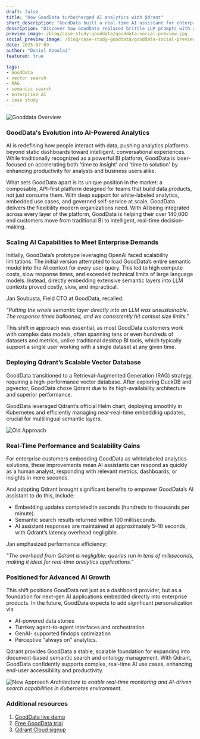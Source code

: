 ```yaml
---
draft: false
title: "How GoodData turbocharged AI analytics with Qdrant"
short_description: "GoodData built a real-time AI assistant for enterprise BI using Qdrant’s blazing-fast vector search."
description: "Discover how GoodData replaced brittle LLM prompts with a scalable RAG pipeline powered by Qdrant, reducing latency and enabling real-time AI analytics."
preview_image: /blog/case-study-gooddata/gooddata-social-preview.jpg
social_preview_image: /blog/case-study-gooddata/gooddata-social-preview.jpg
date: 2025-07-09
author: "Daniel Azoulai"
featured: true

tags:
- GoodData
- vector search
- RAG
- semantic search
- enterprise AI
- case study
---
```


![Gooddata Overview](/blog/case-study-gooddata/gooddata-bento-box-dark.jpg)
### GoodData's Evolution into AI-Powered Analytics

AI is redefining how people interact with data, pushing analytics platforms beyond static dashboards toward intelligent, conversational experiences. While traditionally recognized as a powerful BI platform, GoodData is laser-focused on accelerating both 'time to insight' and 'time to solution' by enhancing productivity for analysts and business users alike. 

What sets GoodData apart is its unique position in the market: a composable, API-first platform designed for teams that build data products, not just consume them. With deep support for white-labeled analytics, embedded use cases, and governed self-service at scale, GoodData delivers the flexibility modern organizations need. With AI being integrated across every layer of the platform, GoodData is helping their over 140,000 end customers move from traditional BI to intelligent, real-time decision-making.

### Scaling AI Capabilities to Meet Enterprise Demands

Initially, GoodData’s prototype leveraging OpenAI faced scalability limitations. The initial version attempted to load GoodData’s entire semantic model into the AI context for every user query. This led to high compute costs, slow response times, and exceeded technical limits of large language models. Instead, directly embedding extensive semantic layers into LLM contexts proved costly, slow, and impractical.

Jan Soubusta, Field CTO at GoodData, recalled:

*"Putting the whole semantic layer directly into an LLM was unsustainable. The response times ballooned, and we consistently hit context size limits."*

This shift in approach was essential, as most GoodData customers work with complex data models, often spanning tens or even hundreds of datasets and metrics, unlike traditional desktop BI tools, which typically support a single user working with a single dataset at any given time.

### Deploying Qdrant’s Scalable Vector Database

GoodData transitioned to a Retrieval-Augmented Generation (RAG) strategy, requiring a high-performance vector database. After exploring DuckDB and pgvector, GoodData chose Qdrant due to its high-availability architecture and superior performance.

GoodData leveraged Qdrant’s official Helm chart, deploying smoothly in Kubernetes and efficiently managing near-real-time embedding updates, crucial for multilingual semantic layers.

![Old Approach](/blog/case-study-gooddata/gooddata-diagram-1.1.png)

### Real-Time Performance and Scalability Gains

For enterprise customers embedding GoodData as whitelabeled analytics solutions, these improvements mean AI assistants can respond as quickly as a human analyst, responding with relevant metrics, dashboards, or insights in mere seconds.

And adopting Qdrant brought significant benefits to empower GoodData’s AI assistant to do this, include:

* Embedding updates completed in seconds (hundreds to thousands per minute).  
* Semantic search results returned within 100 milliseconds.  
* AI assistant responses are maintained at approximately 5–10 seconds, with Qdrant’s latency overhead negligible.

Jan emphasized performance efficiency:

*"The overhead from Qdrant is negligible; queries run in tens of milliseconds, making it ideal for real-time analytics applications."*

### Positioned for Advanced AI Growth

This shift positions GoodData not just as a dashboard provider, but as a foundation for next-gen AI applications embedded directly into enterprise products. In the future, GoodData expects to add significant personalization via

* AI-powered data stories  
* Turnkey agent-to-agent interfaces and orchestration  
* GenAI- supported findops optimization  
* Perceptive "always on" analytics.

Qdrant provides GoodData a stable, scalable foundation for expanding into document-based semantic search and ontology management. With Qdrant, GoodData confidently supports complex, real-time AI use cases, enhancing end-user accessibility and productivity.

![New Approach](/blog/case-study-gooddata/gooddata-diagram-2.png)
*Architecture to enable real-time monitoring and AI-driven search capabilities in Kubernetes environment.*

### Additional resources

1. [GoodData live demo](https://www.gooddata.com/request-a-demo/)  
2. [Free GoodData trial](https://registration.cloud.gooddata.com/register?_gl=1*oqcu0a*_gcl_au*MTk0NDk5NjYyOC4xNzIzNzI2Njk4)  
3. [Qdrant Cloud signup](https://cloud.qdrant.io/signup)
